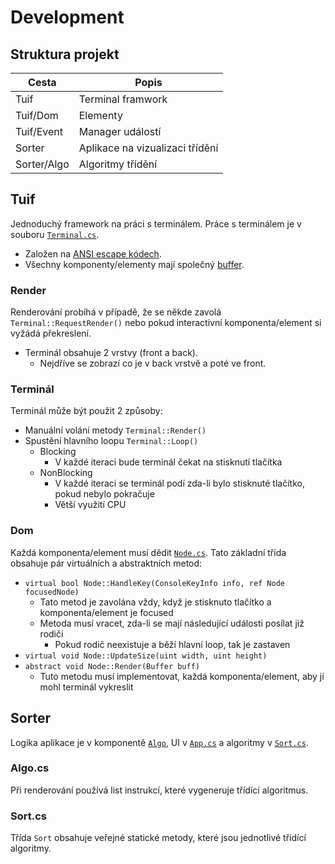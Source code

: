 # Development

## Struktura projekt

| Cesta       | Popis                           |
| ----------- | ------------------------------- |
| Tuif        | Terminal framwork               |
| Tuif/Dom    | Elementy                        |
| Tuif/Event  | Manager událostí                |
| Sorter      | Aplikace na vizualizaci třídění |
| Sorter/Algo | Algoritmy třídění               |


## Tuif

Jednoduchý framework na práci s terminálem. Práce s terminálem je v souboru [`Terminal.cs`](./../Tuif/Terminal.cs).

- Založen na [ANSI escape kódech](https://en.wikipedia.org/wiki/ANSI_escape_code).
- Všechny komponenty/elementy mají společný [buffer](./../Tuif/Buffer.cs).

### Render

Renderování probíhá v případě, že se někde zavolá `Terminal::RequestRender()` nebo pokud interactivní komponenta/element si vyžádá překreslení.

- Terminál obsahuje 2 vrstvy (front a back).
  - Nejdříve se zobrazí co je v back vrstvě a poté ve front.

### Terminál

Terminál může být použit 2 způsoby:

- Manuální volání metody `Terminal::Render()`
- Spustění hlavního loopu `Terminal::Loop()`
  - Blocking
    - V každé iteraci bude terminál čekat na stisknutí tlačítka
  - NonBlocking
    - V každé iteraci se terminál podí zda-li bylo stisknuté tlačítko, pokud nebylo pokračuje
    - Větší využití CPU

### Dom

Každá komponenta/element musí dědit [`Node.cs`](./../Tuif/Dom/Node.cs). Tato základní třída obsahuje pár virtuálních a abstraktních metod:

- `virtual bool Node::HandleKey(ConsoleKeyInfo info, ref Node focusedNode)`
  - Tato metod je zavolána vždy, když je stisknuto tlačítko a komponenta/element je focused
  - Metoda musí vracet, zda-li se mají následující události posílat již rodiči
    - Pokud rodič neexistuje a běží hlavní loop, tak je zastaven
- `virtual void Node::UpdateSize(uint width, uint height)`
- `abstract void Node::Render(Buffer buff)`
  - Tuto metodu musí implementovat, každá komponenta/element, aby jí mohl terminál vykreslit


## Sorter

Logika aplikace je v komponentě [`Algo`](./../Sorter/Algo/Algo.cs), UI v [`App.cs`](./../Sorter/App.cs) a algoritmy v [`Sort.cs`](./../Sorter/Algo/Sort.cs).

### Algo.cs

Při renderování používá list instrukcí, které vygeneruje třídící algoritmus.

### Sort.cs

Třída `Sort` obsahuje veřejné statické metody, které jsou jednotlivé třídící algoritmy.
